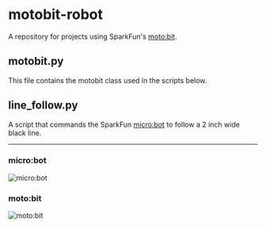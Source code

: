 # motobit-robot

A repository for projects using SparkFun's [moto:bit](https://www.sparkfun.com/products/15713).

## motobit.py

This file contains the motobit class used in the scripts below.

## line_follow.py

A script that commands the SparkFun [micro:bot](https://www.sparkfun.com/products/16275) to follow a 2 inch wide black line.

------------------------------------

### micro:bot

![micro:bot](https://github.com/mucolon/motobit-robot/blob/master/media/micro-bot.jpg)

### moto:bit

![moto:bit](https://github.com/mucolon/motobit-robot/blob/master/media/moto-bit.jpg)
